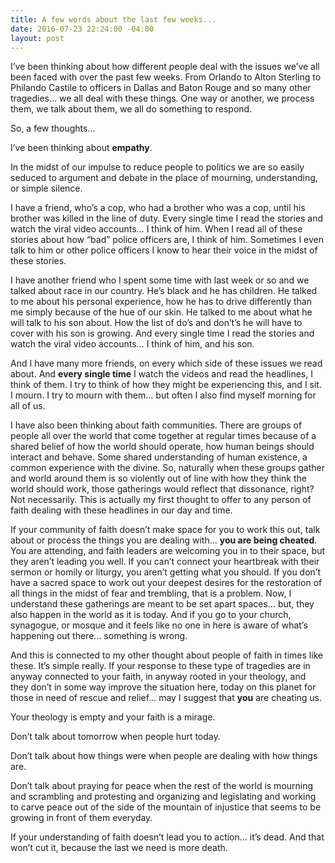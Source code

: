 ```yaml
---
title: A few words about the last few weeks...
date: 2016-07-23 22:24:00 -04:00
layout: post
---
```


I’ve been thinking about how different people deal with the issues we’ve all been faced with over the past few weeks. From Orlando to Alton Sterling to Philando Castile to officers in Dallas and Baton Rouge and so many other tragedies… we all deal with these things. One way or another, we process them, we talk about them, we all do something to respond.

So, a few thoughts…

I’ve been thinking about **empathy**. 

In the midst of our impulse to reduce people to politics we are so easily seduced to argument and debate in the place of mourning, understanding, or simple silence. 

I have a friend, who’s a cop, who had a brother who was a cop, until his brother was killed in the line of duty. Every single time I read the stories and watch the viral video accounts… I think of him. When I read all of these stories about how “bad” police officers are, I think of him. Sometimes I even talk to him or other police officers I know to hear their voice in the midst of these stories. 

I have another friend who I spent some time with last week or so and we talked about race in our country. He’s black and he has children. He talked to me about his personal experience, how he has to drive differently than me simply because of the hue of our skin. He talked to me about what he will talk to his son about. How the list of do’s and don’t’s he will have to cover with his son is growing. And every single time I read the stories and watch the viral video accounts… I think of him, and his son.

And I have many more friends, on every which side of these issues we read about. And **every single time** I watch the videos and read the headlines, I think of them. I try to think of how they might be experiencing this, and I sit. I mourn. I try to mourn with them… but often I also find myself morning for all of us.

I have also been thinking about faith communities. There are groups of people all over the world that come together at regular times because of a shared belief of how the world should operate, how human beings should interact and behave. Some shared understanding of human existence, a common experience with the divine. So, naturally when these groups gather and world around them is so violently out of line with how they think the world should work, those gatherings would reflect that dissonance, right? Not necessarily. This is actually my first thought to offer to any person of faith dealing with these headlines in our day and time.

If your community of faith doesn’t make space for you to work this out, talk about or process the things you are dealing with… **you are being cheated**. You are attending, and faith leaders are welcoming you in to their space, but they aren’t leading you well. If you can’t connect your heartbreak with their sermon or homily or liturgy, you aren’t getting what you should. If you don’t have a sacred space to work out your deepest desires for the restoration of all things in the midst of fear and trembling, that is a problem. Now, I understand these gatherings are meant to be set apart spaces… but, they also happen in the world as it is today. And if you go to your church, synagogue, or mosque and it feels like no one in here is aware of what’s happening out there… something is wrong.

And this is connected to my other thought about people of faith in times like these. It’s simple really. If your response to these type of tragedies are in anyway connected to your faith, in anyway rooted in your theology, and they don’t in some way improve the situation here, today on this planet for those in need of rescue and relief… may I suggest that **you** are cheating us. 

Your theology is empty and your faith is a mirage. 

Don’t talk about tomorrow when people hurt today. 

Don’t talk about how things were when people are dealing with how things are. 

Don’t talk about praying for peace when the rest of the world is mourning and scrambling and protesting and organizing and legislating and working to carve peace out of the side of the mountain of injustice that seems to be growing in front of them everyday. 

If your understanding of faith doesn’t lead you to action… it’s dead. And that won’t cut it, because the last we need is more death.